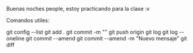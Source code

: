 Buenas noches people, estoy practicando para la clase :v

Comandos utiles:

git config --list
git add .
git commit -m ""
git push origin <rama>
git log
git log --oneline
git commit --amend
git commit --amend -m "Nuevo mensaje"
git diff
